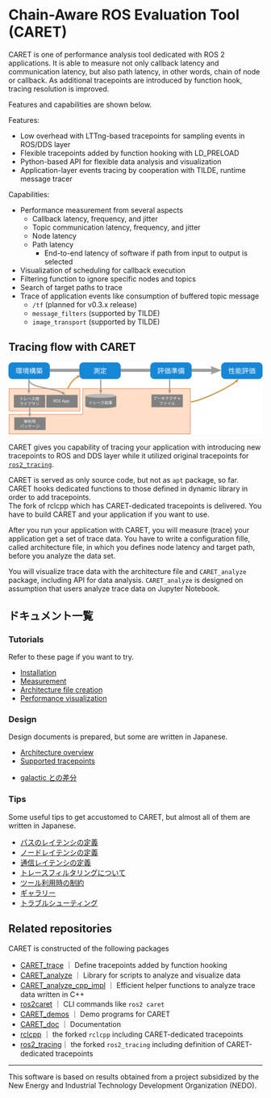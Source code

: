 # Chain-Aware ROS Evaluation Tool (CARET)

CARET is one of performance analysis tool dedicated with ROS 2 applications. It is able to measure not only callback latency and communication latency, but also path latency, in other words, chain of node or callback. As additional tracepoints are introduced by function hook, tracing resolution is improved.

Features and capabilities are shown below.

Features:

- Low overhead with LTTng-based tracepoints for sampling events in ROS/DDS layer
- Flexible tracepoints added by function hooking with LD_PRELOAD
- Python-based API for flexible data analysis and visualization
- Application-layer events tracing by cooperation with TILDE, runtime message tracer

Capabilities:

- Performance measurement from several aspects
  - Callback latency, frequency, and jitter
  - Topic communication latency, frequency, and jitter
  - Node latency
  - Path latency
    - End-to-end latency of software if path from input to output is selected
- Visualization of scheduling for callback execution
- Filtering function to ignore specific nodes and topics
- Search of target paths to trace
- Trace of application events like consumption of buffered topic message
  - `/tf` (planned for v0.3.x release)
  - `message_filters` (supported by TILDE)
  - `image_transport` (supported by TILDE)

## Tracing flow with CARET

![measurement_flow](./imgs/measurement_flow.svg)

CARET gives you capability of tracing your application with introducing new tracepoints to ROS and DDS layer while it utilized original tracepoints for [`ros2_tracing`](https://gitlab.com/ros-tracing/ros2_tracing).

CARET is served as only source code, but not as `apt` package, so far.  
CARET hooks dedicated functions to those defined in dynamic library in order to add tracepoints.  
The fork of rclcpp which has CARET-dedicated tracepoints is delivered.
You have to build CARET and your application if you want to use.

After you run your application with CARET, you will measure (trace) your application get a set of trace data. You have to write a configuration fille, called architecture file, in which you defines node latency and target path, before you analyze the data set.

You will visualize trace data with the architecture file and `CARET_analyze` package, including API for data analysis.
`CARET_analyze` is designed on assumption that users analyze trace data on Jupyter Notebook.

## ドキュメント一覧

### Tutorials

Refer to these page if you want to try.

- [Installation](./tutorials/installation.md)
- [Measurement](./tutorials/measurement.md)
- [Architecture file creation](./tutorials/configuration.md)
- [Performance visualization](./tutorials/visualization.md)

### Design

Design documents is prepared, but some are written in Japanese.

- [Architecture overview](./design/architecture_overview.md)
- [Supported tracepoints](./design/supported_tracepoints.md)
<!-- - [records型について](./about_records_type.md) -->
- [galactic との差分](./design/diff.md)

### Tips

Some useful tips to get accustomed to CARET, but almost all of them are written in Japanese.

- [パスのレイテンシの定義](./tips/latency_definition.md)
- [ノードレイテンシの定義](./tips/node_latency_definition.md)
- [通信レイテンシの定義](./tips/communication_latency_definition.md)
- [トレースフィルタリングについて](./tips/trace_filtering.md)
- [ツール利用時の制約](./tips/limits.md)
- [ギャラリー](./tips/gallery.md)
- [トラブルシューティング](./tips/trouble_shooting.md)

## Related repositories

CARET is constructed of the following packages

- [CARET_trace](https://github.com/tier4/CARET_trace) ｜ Define tracepoints added by function hooking
- [CARET_analyze](https://github.com/tier4/CARET_analyze) ｜ Library for scripts to analyze and visualize data
- [CARET_analyze_cpp_impl](https://github.com/tier4/CARET_analyze_cpp_impl.git) ｜ Efficient helper functions to analyze trace data written in C++
- [ros2caret](https://github.com/tier4/ros2caret.git) ｜ CLI commands like `ros2 caret`
- [CARET_demos](https://github.com/tier4/CARET_demos) ｜ Demo programs for CARET
- [CARET_doc](https://github.com/tier4/CARET_doc) ｜ Documentation
- [rclcpp](https://github.com/tier4/rclcpp/tree/galactic_tracepoint_added) ｜ the forked `rclcpp` including CARET-dedicated tracepoints
- [ros2_tracing](https://github.com/tier4/ros2_tracing/tree/galactic_tracepoint_added)｜ the forked `ros2_tracing` including definition of CARET-dedicated tracepoints

---

This software is based on results obtained from a project subsidized by the New Energy and Industrial Technology Development Organization (NEDO).
